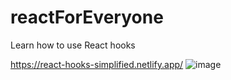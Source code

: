 # reactForEveryone
Learn how to use React hooks

https://react-hooks-simplified.netlify.app/
![image](https://user-images.githubusercontent.com/31364768/118359646-0d747f00-b5a2-11eb-9470-7c5ebc88122f.png)

